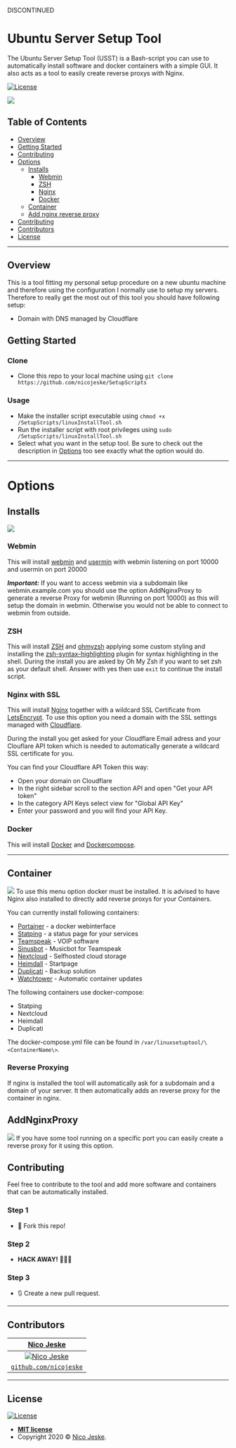 DISCONTINUED

# Ubuntu Server Setup Tool

The Ubuntu Server Setup Tool (USST) is a Bash-script you can use to automatically install software and docker containers with a simple GUI.
 It also acts as a tool to easily create reverse proxys  with Nginx.

[![License](http://img.shields.io/:license-mit-blue.svg?style=flat-square)](http://badges.mit-license.org)


![](https://nicojeske.de/usst/install.gif)

## Table of Contents


- [Overview](#overview)
- [Getting Started](#getting-started)
- [Contributing](#contributing)
- [Options](#options)
    - [Installs](#installs)
        - [Webmin](#webmin)
        - [ZSH](#webmin)
        - [Nginx](#webmin)
        - [Docker](#webmin)
    - [Container](#container)
    - [Add nginx reverse proxy](#addnginxproxy)
- [Contributing](#contributing)
- [Contributors](#contributors)
- [License](#license)

---
## Overview
This is a tool fitting my personal setup procedure on a new ubuntu machine and therefore using 
the configuration I normally use to setup my servers. Therefore to really get the most out of this tool you should have following setup:
* Domain with DNS managed by Cloudflare

## Getting Started

### Clone

- Clone this repo to your local machine using `git clone https://github.com/nicojeske/SetupScripts`

### Usage
- Make the installer script executable using `chmod +x /SetupScripts/linuxInstallTool.sh`
- Run the installer script with root privileges using `sudo /SetupScripts/linuxInstallTool.sh`
- Select what you want in the setup tool. Be sure to check out the description in [Options](#options) too see exactly what the option would do.

---
# Options
## Installs
![](https://nicojeske.de/usst/install.gif)
### Webmin
This will install [webmin](http://www.webmin.com/) and [usermin](http://www.webmin.com/usermin.html) with webmin listening on port 10000 and usermin on port 20000

***Important:*** If you want to access webmin via a subdomain like webmin.example.com you should use the option AddNginxProxy to generate a reverse Proxy for webmin (Running on port 10000) as this will setup the domain in webmin. Otherwise you would not be able to connect to webmin from outside.
### ZSH
This will install [ZSH](https://www.zsh.org/) and [ohmyzsh](https://ohmyz.sh/) applying some custom styling and installing the [zsh-syntax-highlighting](https://github.com/zsh-users/zsh-syntax-highlighting) plugin
for syntax highlighting in the shell. During the install you are asked by Oh My Zsh if you want to set zsh as your default shell. Answer with yes then use `exit` to continue the install script.

### Nginx with SSL
This will install [Nginx](http://nginx.com/) together with a wildcard SSL Certificate from [LetsEncrypt](https://letsencrypt.org/).
To use this option you need a domain with the SSL settings managed with [Cloudflare](https://www.cloudflare.com/).

During the install you get asked for your Cloudflare Email adress and your Clouflare API token which is needed to automatically generate a wildcard SSL certificate for you.

You can find your Cloudflare API Token this way:
* Open your domain on Cloudflare
* In the right sidebar scroll to the section API and open "Get your API token"
* In the category API Keys select view for "Global API Key"
* Enter your password and you will find your API Key.

### Docker
This will install [Docker](https://www.docker.com/) and [Dockercompose](https://docs.docker.com/compose/).

---
## Container
![](https://nicojeske.de/usst/container.gif)
To use this menu option docker must be installed. It is advised to have Nginx also installed to directly add reverse proxys for your Containers.

You can currently install following containers:
* [Portainer](https://hub.docker.com/r/portainer/portainer) - a docker webinterface
* [Statping](https://hub.docker.com/r/statping/statping) - a status page for your services
* [Teamspeak](https://hub.docker.com/_/teamspeak) - VOIP software
* [Sinusbot](https://hub.docker.com/r/sinusbot/docker) - Musicbot for Teamspeak
* [Nextcloud](https://hub.docker.com/_/nextcloud) - Selfhosted cloud storage
* [Heimdall](https://hub.docker.com/r/linuxserver/heimdall) - Startpage
* [Duplicati](https://hub.docker.com/r/linuxserver/duplicati) - Backup solution
* [Watchtower](https://hub.docker.com/r/containrrr/watchtower) - Automatic container updates

The following containers use docker-compose:
 * Statping
 * Nextcloud
 * Heimdall
 * Duplicati
 
 The docker-compose.yml file can be found in `/var/linuxsetuptool/\<ContainerName\>`.
 ### Reverse Proxying
 If nginx is installed the tool will automatically ask for a subdomain and a domain of your server. It then automatically adds an reverse proxy for the container in nginx.
 
## AddNginxProxy
![](https://nicojeske.de/usst/nginx.gif)
If you have some tool running on a specific port you can easily create a reverse proxy for it using this option.

## Contributing
Feel free to contribute to the tool and add more software and containers that can be automatically installed.
### Step 1
- 🍴 Fork this repo!
### Step 2

- **HACK AWAY!** 🔨🔨🔨

### Step 3

- 🔃 Create a new pull request.

---

## Contributors
| <a href="https://nicojeske.de" target="_blank">**Nico Jeske**</a> |
| :---: |
| [![Nico Jeske](https://avatars2.githubusercontent.com/u/17299108?s=460&u=a3e620760024eff78d39dc7e4f299631543ee986&v=4s=200)](https://nicojeske.de)
| <a href="http://github.com/nicojeske" target="_blank">`github.com/nicojeske`</a>

---

## License

[![License](http://img.shields.io/:license-mit-blue.svg?style=flat-square)](http://badges.mit-license.org)

- **[MIT license](http://opensource.org/licenses/mit-license.php)**
- Copyright 2020 © <a href="https://nicojeske.de" target="_blank">Nico Jeske</a>.
